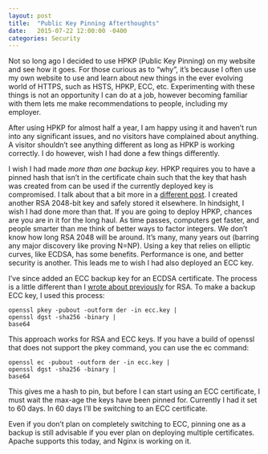 ```yaml
---
layout: post
title:  "Public Key Pinning Afterthoughts"
date:   2015-07-22 12:00:00 -0400
categories: Security
---
```


Not so long ago I decided to use HPKP (Public Key Pinning) on my website and see
how it goes. For those curious as to “why”, it’s because I often use my own
website to use and learn about new things in the ever evolving world of HTTPS,
such as HSTS, HPKP, ECC, etc. Experimenting with these things is not an
opportunity I can do at a job, however becoming familiar with them lets me make
recommendations to people, including my employer.

After using HPKP for almost half a year, I am happy using it and haven’t run
into any significant issues, and no visitors have complained about anything. A
visitor shouldn’t see anything different as long as HPKP is working correctly.
I do however, wish I had done a few things differently.

I wish I had made *more than one backup key*. HPKP requires you to have a pinned
hash that isn’t in the certificate chain such that the key that hash was created
from can be used if the currently deployed key is compromised. I talk about that
a bit more in a [different post][1]. I created another RSA 2048-bit key and safely
stored it elsewhere. In hindsight, I wish I had done more than that. If you are
going to deploy HPKP, chances are you are in it for the long haul. As time
passes, computers get faster, and people smarter than me think of better ways to
factor integers. We don’t know how long RSA 2048 will be around. It’s many, many
years out (barring any major discovery like proving N=NP). Using a key that
relies on elliptic curves, like ECDSA, has some benefits. Performance is one,
and better security is another. This leads me to wish I had also deployed an ECC
key.

I’ve since added an ECC backup key for an ECDSA certificate. The process is a
little different than I [wrote about previously][1] for RSA. To make a backup
ECC key, I used this process:

```shell
openssl pkey -pubout -outform der -in ecc.key |
openssl dgst -sha256 -binary |
base64
```

This approach works for RSA and ECC keys. If you have a build of openssl that
does not support the pkey command, you can use the ec command:

```shell
openssl ec -pubout -outform der -in ecc.key |
openssl dgst -sha256 -binary |
base64
```

This gives me a hash to pin, but before I can start using an ECC certificate,
I must wait the max-age the keys have been pinned for. Currently I had it set to
60 days. In 60 days I’ll be switching to an ECC certificate.

Even if you don’t plan on completely switching to ECC, pinning one as a backup
is still advisable if you ever plan on deploying multiple certificates. Apache
supports this today, and Nginx is working on it.

[1]: /public-key-pinning/
